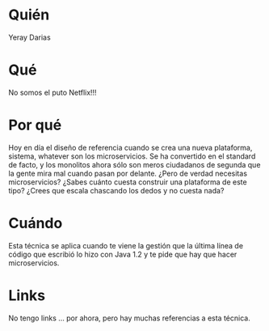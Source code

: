 # Quién
Yeray Darias 

# Qué
No somos el puto Netflix!!!  

# Por qué
Hoy en día el diseño de referencia cuando se crea una nueva plataforma, sistema, whatever son los microservicios. Se ha convertido en el standard de facto, y los monolitos ahora sólo son meros ciudadanos de segunda que la gente mira mal cuando pasan por delante. ¿Pero de verdad necesitas microservicios? ¿Sabes cuánto cuesta construir una plataforma de este tipo? ¿Crees que escala chascando los dedos y no cuesta nada?

# Cuándo
Esta técnica se aplica cuando te viene la gestión que la última línea de código que escribió lo hizo con Java 1.2 y te pide que hay que hacer microservicios.

# Links
No tengo links ... por ahora, pero hay muchas referencias a esta técnica.
